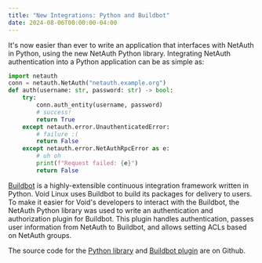 ```yaml
---
title: "New Integrations: Python and Buildbot"
date: 2024-08-06T00:00:00-04:00
---
```


It's now easier than ever to write an application that interfaces with NetAuth
in Python, using the new NetAuth Python library. Integrating NetAuth
authentication into a Python application can be as simple as:

```py
import netauth
conn = netauth.NetAuth("netauth.example.org")
def auth(username: str, password: str) -> bool:
    try:
        conn.auth_entity(username, password)
        # success!
        return True
    except netauth.error.UnauthenticatedError:
        # failure :(
        return False
    except netauth.error.NetAuthRpcError as e:
        # uh oh
        print(f"Request failed: {e}")
        return False
```

[Buildbot](https://buildbot.net) is a highly-extensible continuous integration
framework written in Python. Void Linux uses Buildbot to build its packages
for delivery to users. To make it easier for Void's developers to interact with
the Buildbot, the NetAuth Python library was used to write an authentication and
authorization plugin for Buildbot. This plugin handles authentication, passes
user information from NetAuth to Buildbot, and allows setting ACLs based on
NetAuth groups.

The source code for the [Python
library](https://github.com/NetAuth/netauth-python) and [Buildbot
plugin](https://github.com/classabbyamp/buildbot-netauth) are on Github.

